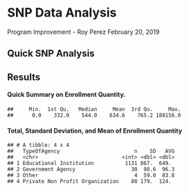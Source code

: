 SNP Data Analysis
================
Program Improvement - Roy Perez
February 20, 2019

Quick SNP Analysis
------------------

Results
-------

#### Quick Summary on Enrollment Quantity.

    ##     Min.  1st Qu.   Median     Mean  3rd Qu.     Max. 
    ##      0.0    332.0    544.0    634.6    765.2 188156.0

#### Total, Standard Deviation, and Mean of Enrollment Quantity

    ## # A tibble: 4 x 4
    ##   TypeOfAgency                        n    SD   AVG
    ##   <chr>                           <int> <dbl> <dbl>
    ## 1 Educational Institution          1131 867.  649. 
    ## 2 Government Agency                  30  98.6  96.3
    ## 3 Other                               4  59.0  83.8
    ## 4 Private Non Profit Organization    80 179.  124.
